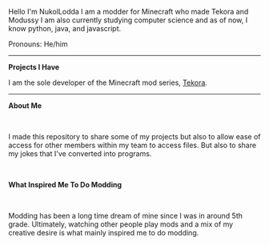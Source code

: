 Hello I'm NukolLodda
I am a modder for Minecraft who made Tekora and Modussy
I am also currently studying computer science and as of now,
I know python, java, and javascript.

Pronouns: He/him <br>

---
**Projects I Have**

I am the sole developer of the Minecraft mod series, <a href=https://github.com/NukolLodda/Tekora>Tekora</a>.

---
**About Me**

<br>

I made this repository to share some of my projects but also to allow ease
of access for other members within my team to access files.
But also to share my jokes that I've converted into programs.

<br>

**What Inspired Me To Do Modding**

<br>

Modding has been a long time dream of mine since I was in around 5th grade.
Ultimately, watching other people play mods and a mix of my creative desire is what mainly inspired me to do modding.
